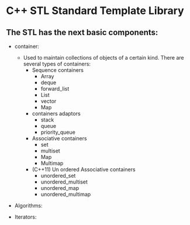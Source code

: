 # C++ STL Standard Template Library


## The STL has the next basic components:
- container:
  - Used to maintain collections of objects of a certain kind.
  There are several types of containers:
    - Sequence containers
      - Array
      - deque
      - forward_list
      - List
      - vector
      - Map
    - containers adaptors
      - stack
      - queue
      - priority_queue
    - Associative containers
      - set
      - multiset
      - Map
      - Multimap
    - (C++11) Un ordered Associative containers
      - unordered_set
      - unordered_multiset
      - unordered_map
      - unordered_multimap

- Algorithms:

- Iterators:
